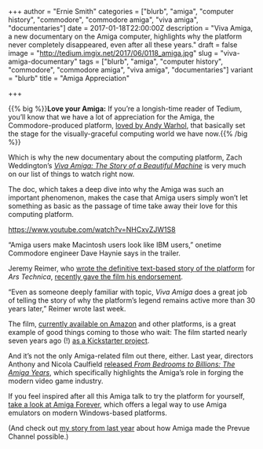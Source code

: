 +++
author = "Ernie Smith"
categories = ["blurb", "amiga", "computer history", "commodore", "commodore amiga", "viva amiga", "documentaries"]
date = 2017-01-18T22:00:00Z
description = "Viva Amiga, a new documentary on the Amiga computer, highlights why the platform never completely disappeared, even after all these years."
draft = false
image = "http://tedium.imgix.net/2017/06/0118_amiga.jpg"
slug = "viva-amiga-documentary"
tags = ["blurb", "amiga", "computer history", "commodore", "commodore amiga", "viva amiga", "documentaries"]
variant = "blurb"
title = "Amiga Appreciation"

+++

{{% big %}}**Love your Amiga:** If you’re a longish-time reader of Tedium, you’ll know that we have a lot of appreciation for the Amiga, the Commodore-produced platform, [loved by Andy Warhol](http://motherboard.vice.com/read/how-the-commodore-amiga-turned-andy-warhol-into-a-computer-artist), that basically set the stage for the visually-graceful computing world we have now.{{% /big %}}

Which is why the new documentary about the computing platform, Zach Weddington’s [*Viva Amiga: The Story of a Beautiful Machine*](https://amigafilm.com/) is very much on our list of things to watch right now.

The doc, which takes a deep dive into why the Amiga was such an important phenomenon, makes the case that Amiga users simply won’t let something as basic as the passage of time take away their love for this computing platform.

https://www.youtube.com/watch?v=NHCxvZJW1S8

“Amiga users make Macintosh users look like IBM users,” onetime Commodore engineer Dave Haynie says in the trailer.

Jeremy Reimer, who [wrote the definitive text-based story of the platform](http://arstechnica.com/series/history-of-the-amiga/) for *Ars Technica*, [recently gave the film his endorsement](http://arstechnica.com/the-multiverse/2017/01/people-still-use-the-amiga-today-and-new-viva-amiga-documentary-shows-why/).

“Even as someone deeply familiar with topic, *Viva Amiga* does a great job of telling the story of why the platform’s legend remains active more than 30 years later,” Reimer wrote last week.

The film, [currently available on Amazon](http://amzn.to/2jRsn1E) and other platforms, is a great example of good things coming to those who wait: The film started nearly seven years ago (!) [as a Kickstarter project](https://www.kickstarter.com/projects/vivaamiga/viva-amiga-the-documentary-film/).

And it’s not the only Amiga-related film out there, either. Last year, directors  Anthony and Nicola Caulfield [released *From Bedrooms to Billions: The Amiga Years*](http://www.frombedroomstobillions.com/amiga), which specifically highlights the Amiga’s role in forging the modern video game industry.

If you feel inspired after all this Amiga talk to try the platform for yourself, [take a look at Amiga Forever](https://www.amigaforever.com/), which offers a legal way to use Amiga emulators on modern Windows-based platforms.

(And check out [my story from last year](http://tedium.co/2016/03/29/cable-prevue-channel-secret-amiga/) about how Amiga made the Prevue Channel possible.)